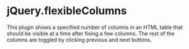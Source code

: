 # jQuery.flexibleColumns
This plugin shows a specified number of columns in an HTML table that should be visible at a time after fixing a few columns. The rest of the columns are toggled by clicking previous and next buttons.
